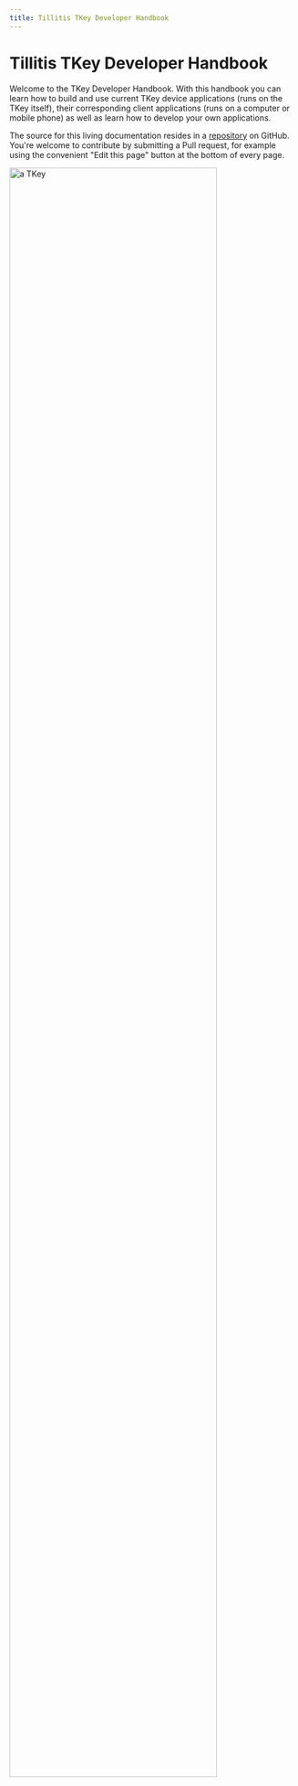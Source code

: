 ```yaml
---
title: Tillitis TKey Developer Handbook
---
```


# Tillitis TKey Developer Handbook

Welcome to the TKey Developer Handbook. With this handbook you can
learn how to build and use current TKey device applications (runs on
the TKey itself), their corresponding client applications (runs on a
computer or mobile phone) as well as learn how to develop your own
applications.

The source for this living documentation resides in a <a
href="https://github.com/tillitis/dev-tillitis">repository</a> on
GitHub. You're welcome to contribute by submitting a Pull request, for
example using the convenient "Edit this page" button at the bottom of
every page.

<img src="images/mta1-usb-v1_connector-right.jpg" alt="a TKey" title="a TKey" width="85%">

